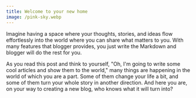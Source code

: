 ```yaml
---
title: Welcome to your new home
image: /pink-sky.webp
---
```

Imagine having a space where your thoughts, stories, and ideas flow effortlessly into the world where you can share what matters to you. With many features that blogger provides, you just write the Markdown and blogger will do the rest for you.

As you read this post and think to yourself, "Oh, I'm going to write some cool articles and show them to the world," many things are happening in the world of which you are a part.
Some of them change your life a bit, and some of them turn your whole story in another direction. And here you are, on your way to creating a new blog, who knows what it will turn into?